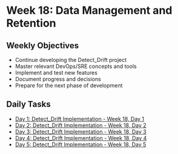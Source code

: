 # Week 18: Data Management and Retention

## Weekly Objectives

- Continue developing the Detect_Drift project
- Master relevant DevOps/SRE concepts and tools
- Implement and test new features
- Document progress and decisions
- Prepare for the next phase of development

## Daily Tasks

- [Day 1: Detect_Drift Implementation - Week 18, Day 1](day-1.md)
- [Day 2: Detect_Drift Implementation - Week 18, Day 2](day-2.md)
- [Day 3: Detect_Drift Implementation - Week 18, Day 3](day-3.md)
- [Day 4: Detect_Drift Implementation - Week 18, Day 4](day-4.md)
- [Day 5: Detect_Drift Implementation - Week 18, Day 5](day-5.md)
